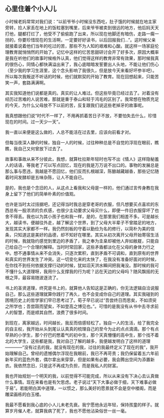 ## 心里住着个小人儿

小时候老妈常常对我们说：“以前爷爷小时候没东西吃，肚子饿的时候就在地主家旁转，捡人家丢在地上的饭粒塞到嘴里，后来爷爷被卖到很远的地方，他后妈天天打他，腿都打烂了，他受不了偷偷跑了出来，所以现在他脚还有暗伤，走路一瘸一拐的，你要珍惜现在的生活啊，一定要好好读书，以后回报我们...”。这时候父亲就接着说着他们当年的吃过的苦，那些不为人知的艰难和心酸。就这样一场家庭伦理教育就悄悄然的开始了。记忆中这样的忆苦思甜研讨会开了好多次，原因大概率是我在听他们的故事时候格外认真，他们觉得这样的教育非常有效果，那时候我真的很伤心，同情心都快满溢出来了，我心底暗暗发誓要出人头地，不能让他们伤心（至少我的学习生涯里，这个念头影响了我很久，但是放今天来看好坏参半吧）。所以每次我叛逆不听话的时候，他们就默契的开始了教育。现在回想起来，只能苦笑一声，套路满满啊。

其实我知道他们说都是真的。真实的让人难过。但这些毕竟已经过去了。对着没有经历过苦难的人说苦难，那就是重于泰山和轻于鸿毛的区别了。我常想在物质充足的今天，为什么父母放不下以前的苦，反复跟我们说这些老掉牙的故事呢。

我真想跟他们说“时代不一样了，不用再抓着苦日子不放，不要怕失去什么，珍惜现在的时间。过一天少一天”。

我一直以来便是这么做的，人总不能活在过去里，应该向前看才对。

但每当夜深人静的时候，独自一人的时候，过往种种总是不自觉的浮现在眼前，瞧瞧，我自己又何曾放下过去了。

故事和事故从来不分彼此，我想，就算杜拉斯年轻时也写不出《情人》这样隐秘羞人的话语，等我老了可以写点回忆，现在的我是万万说不出口的。事物的发展总是那么事与愿违，我越是不愿回忆，他们反而扎根越深，陈酿越藏越香，那些记忆随着时间发酵却是五味杂陈，让人不能自已。

是的，我也是个念旧的人，从这点上看我和父母是一样的，他们通过言传身教在我身上留下了他们的简单朴素的价值观。

也许是当时太过拮据吧，还记得当时我总是穿老哥的衣服，但凡想要买点喜欢的东西总有一股浓浓的负疚感，也很少主动要求父母买什么，即便一件旧衣服穿坏了也舍不得丢。我也以为其小孩子也和我一样，是的，在那里我们相差不多。可是越长大，越读书，便越往外走，越了解这个世界，到了父母大半辈子不曾踏足的地方，发现其实大家都不一样。我仍然刻板的守着以勤俭为名的修行，以简朴为美的信条，只知道这是美好的品德，却不知好在哪里。其实从初次离开父母开始寄宿生活的时候，我就隐约感觉到里边的矛盾了，我之奉为圭臬却被他人弃如敝屣，只能自己给自己一个合理的解释。当时时常回家，这些矛盾都淡化在父母的身体力行之中。想不通事情从来不会消失，只逐次累积，直到矛盾不可调和，直到原有的世界和真实的世界发生了冲突。这一切变化来的太快了，在我没有准备好面对的时候，在你找不到任何依据支撑行动的时候，犹如滔天洪水瞬间把我淹没。那时候的我可不懂什么大道理呀，我用什么支撑我的行为呢？远在天边的父母吗？随风飘摇的无根之萍，最容易随波逐流了。

书上的圣贤道理，终究是书上的，就算他人告知这是正确的，你无法逻辑自洽说服自己，那么这些道理就算你践行了再久，也不会变成你自己的道理。其实我碰到的困境历史上的哲学家们早已思考过了。荀子早已说过“吾尝终日而思矣，不如须臾之所学也；吾尝跂而望矣，不如登高之博见也。”。可惜的是我没有从书中去寻求前人的智慧，而是顺其自然，浪费了很多时间。

到现在，离家越远，时间越长，我反而倍感轻松了。独自一人的生活，给了我完全的自主权，我开始从头到尾认认真真的梳理自己的至今为止的点点滴滴。那个有点早熟的小学生，那个拧巴的憋着气的初中生，那个天真懵懂的高中生，那个找不着北的大学生，这些都是我，我对自己了解的越多，我便越发明白了这样的道理————“没有过去的我，就没有现在的我，过往的我最终定义了现在的我”，我开始理解自己。曾经的遗憾偶尔浮现在我眼前，我已不再苛责；我仍保留着五六年前新年买的蓝色外套，偶尔拿出来穿穿，但是如果有必要，我会腾出空间为添置新衣。我依然念旧，只是这不再成为负担，而是我私人的财富。

我也开始规划一个明天的我，以前觉得不可能完成，所以从来没有下决心去认真做什么事情。现在来看也是有欠思虑。老子说过“天下大事必做于细，天下难事必做于易”。若能明白其中道理，一以惯之，那么美好的愿景就不会是空中楼阁，而是雕梁画栋的白玉楼。

我最不愿看到我心底的小人儿未老先衰。我宁愿他永远年轻，保持孩童的样子。就算岁月催人老，就算我病了死了，我也不愿他沾染俗世一丝一毫。